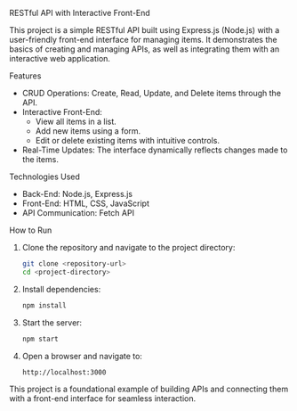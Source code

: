 RESTful API with Interactive Front-End

This project is a simple RESTful API built using Express.js (Node.js) with a user-friendly front-end interface for managing items.
It demonstrates the basics of creating and managing APIs, as well as integrating them with an interactive web application.

Features
- CRUD Operations: Create, Read, Update, and Delete items through the API.
- Interactive Front-End: 
  - View all items in a list.
  - Add new items using a form.
  - Edit or delete existing items with intuitive controls.
- Real-Time Updates: The interface dynamically reflects changes made to the items.

Technologies Used
- Back-End: Node.js, Express.js
- Front-End: HTML, CSS, JavaScript
- API Communication: Fetch API

How to Run
1. Clone the repository and navigate to the project directory:
   ```bash
   git clone <repository-url>
   cd <project-directory>
   ```
2. Install dependencies:
   ```bash
   npm install
   ```
3. Start the server:
   ```bash
   npm start
   ```
4. Open a browser and navigate to:
   ```
   http://localhost:3000
   ```

This project is a foundational example of building APIs and connecting them with a front-end interface for seamless interaction.
